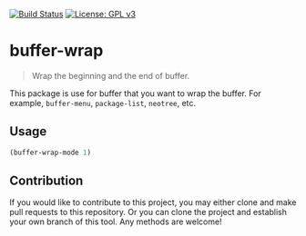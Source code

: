 [![Build Status](https://travis-ci.com/jcs090218/buffer-wrap.svg?branch=master)](https://travis-ci.com/jcs090218/buffer-wrap)
[![License: GPL v3](https://img.shields.io/badge/License-GPL%20v3-blue.svg)](https://www.gnu.org/licenses/gpl-3.0)


# buffer-wrap
> Wrap the beginning and the end of buffer.

This package is use for buffer that you want to wrap the buffer.
For example, `buffer-menu`, `package-list`, `neotree`, etc.

## Usage

```el
(buffer-wrap-mode 1)
```

## Contribution

If you would like to contribute to this project, you may either 
clone and make pull requests to this repository. Or you can 
clone the project and establish your own branch of this tool. 
Any methods are welcome!
